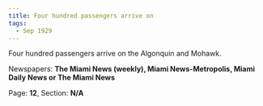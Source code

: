 ```yaml
---  
title: Four hundred passengers arrive on  
tags:  
  - Sep 1929  
---  
```

  
Four hundred passengers arrive on the Algonquin and Mohawk.  
  
Newspapers: **The Miami News (weekly), Miami News-Metropolis, Miami Daily News or The Miami News**  
  
Page: **12**, Section: **N/A** 
